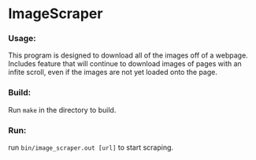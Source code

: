 # ImageScraper

### Usage:
This program is designed to download all of the images off of a webpage.
Includes feature that will continue to download images of pages with an
infite scroll, even if the images are not yet loaded onto the page.

### Build:
Run `make` in the directory to build.

### Run:
run `bin/image_scraper.out [url]` to start scraping.
